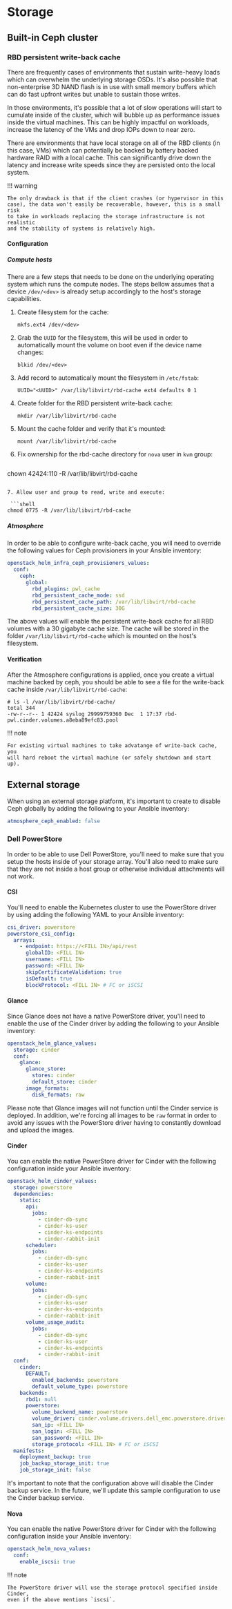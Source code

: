 # Storage

## Built-in Ceph cluster

### RBD persistent write-back cache

There are frequently cases of environments that sustain write-heavy loads which
can overwhelm the underlying storage OSDs. It's also possible that
non-enterprise 3D NAND flash is in use with small memory buffers which can do
fast upfront writes but unable to sustain those writes.

In those environments, it's possible that a lot of slow operations will start to
cumulate inside of the cluster, which will bubble up as performance issues
inside the virtual machines.  This can be highly impactful on workloads,
increase the latency of the VMs and drop IOPs down to near zero.

There are environments that have local storage on all of the RBD clients (in
this case, VMs) which can potentially be backed by battery backed hardware RAID
with a local cache.  This can significantly drive down the latency and increase
write speeds since they are persisted onto the local system.

!!! warning

    The only drawback is that if the client crashes (or hypervisor in this
    case), the data won't easily be recoverable, however, this is a small risk
    to take in workloads replacing the storage infrastructure is not realistic
    and the stability of systems is relatively high.

#### Configuration

##### Compute hosts

There are a few steps that needs to be done on the underlying operating system
which runs the compute nodes. The steps bellow assumes that a device `/dev/<dev>`
is already setup accordingly to the host's storage capabilities.

1. Create filesystem for the cache:

   ```shell
   mkfs.ext4 /dev/<dev>
   ```

2. Grab the `UUID` for the filesystem, this will be used in order to automatically
   mount the volume on boot even if the device name changes:

   ```shell
   blkid /dev/<dev>
   ```

3. Add record to automatically mount the filesystem in `/etc/fstab`:

   ```shell
   UUID="<UUID>" /var/lib/libvirt/rbd-cache ext4 defaults 0 1
   ```

4. Create folder for the RBD persistent write-back cache:

   ```shell
   mkdir /var/lib/libvirt/rbd-cache
   ```

5. Mount the cache folder and verify that it's mounted:

   ```shell
   mount /var/lib/libvirt/rbd-cache
   ```

6. Fix ownership for the rbd-cache directory for `nova` user in `kvm` group:

   ```shell
  chown 42424:110 -R /var/lib/libvirt/rbd-cache
   ```

7. Allow user and group to read, write and execute:

    ```shell
  chmod 0775 -R /var/lib/libvirt/rbd-cache
   ```
   

##### Atmosphere

In order to be able to configure write-back cache, you will need to override the
following values for Ceph provisioners in your Ansible inventory:

```yaml
openstack_helm_infra_ceph_provisioners_values:
  conf:
    ceph:
      global:
        rbd_plugins: pwl_cache
        rbd_persistent_cache_mode: ssd
        rbd_persistent_cache_path: /var/lib/libvirt/rbd-cache
        rbd_persistent_cache_size: 30G
```

The above values will enable the persistent write-back cache for all RBD volumes
with a 30 gigabyte cache size.  The cache will be stored in the folder
`/var/lib/libvirt/rbd-cache` which is mounted on the host's filesystem.

#### Verification

After the Atmosphere configurations is applied, once you create a virtual
machine backed by ceph, you should be able to see a file for the write-back cache
inside `/var/lib/libvirt/rbd-cache`:

```console
# ls -l /var/lib/libvirt/rbd-cache/
total 344
-rw-r--r-- 1 42424 syslog 29999759360 Dec  1 17:37 rbd-pwl.cinder.volumes.a8eba89efc83.pool
```

!!! note

    For existing virtual machines to take advatange of write-back cache, you
    will hard reboot the virtual machine (or safely shutdown and start up).

## External storage

When using an external storage platform, it's important to create to disable Ceph
globally by adding the following to your Ansible inventory:

```yaml
atmosphere_ceph_enabled: false
```

### Dell PowerStore

In order to be able to use Dell PowerStore, you'll need to make sure that you
setup the hosts inside of your storage array. You'll also need to make sure
that they are not inside a host group or otherwise individual attachments will
not work.

#### CSI

You'll need to enable the Kubernetes cluster to use the PowerStore driver by
using adding the following YAML to your Ansible inventory:

```yaml
csi_driver: powerstore
powerstore_csi_config:
  arrays:
    - endpoint: https://<FILL IN>/api/rest
      globalID: <FILL IN>
      username: <FILL IN>
      password: <FILL IN>
      skipCertificateValidation: true
      isDefault: true
      blockProtocol: <FILL IN> # FC or iSCSI
```

#### Glance

Since Glance does not have a native PowerStore driver, you'll need to enable
the use of the Cinder driver by adding the following to your Ansible inventory:

```yaml
openstack_helm_glance_values:
  storage: cinder
  conf:
    glance:
      glance_store:
        stores: cinder
        default_store: cinder
      image_formats:
        disk_formats: raw
```

Please note that Glance images will not function until the Cinder service is
deployed. In addition, we're forcing all images to be `raw` format in order to
avoid any issues with the PowerStore driver having to constantly download and
upload the images.

#### Cinder

You can enable the native PowerStore driver for Cinder with the following
configuration inside your Ansible inventory:

```yaml
openstack_helm_cinder_values:
  storage: powerstore
  dependencies:
    static:
      api:
        jobs:
          - cinder-db-sync
          - cinder-ks-user
          - cinder-ks-endpoints
          - cinder-rabbit-init
      scheduler:
        jobs:
          - cinder-db-sync
          - cinder-ks-user
          - cinder-ks-endpoints
          - cinder-rabbit-init
      volume:
        jobs:
          - cinder-db-sync
          - cinder-ks-user
          - cinder-ks-endpoints
          - cinder-rabbit-init
      volume_usage_audit:
        jobs:
          - cinder-db-sync
          - cinder-ks-user
          - cinder-ks-endpoints
          - cinder-rabbit-init
  conf:
    cinder:
      DEFAULT:
        enabled_backends: powerstore
        default_volume_type: powerstore
    backends:
      rbd1: null
      powerstore:
        volume_backend_name: powerstore
        volume_driver: cinder.volume.drivers.dell_emc.powerstore.driver.PowerStoreDriver
        san_ip: <FILL IN>
        san_login: <FILL IN>
        san_password: <FILL IN>
        storage_protocol: <FILL IN> # FC or iSCSI
  manifests:
    deployment_backup: true
    job_backup_storage_init: true
    job_storage_init: false
```

It's important to note that the configuration above will disable the Cinder
backup service. In the future, we'll update this sample configuration to use
the Cinder backup service.

#### Nova

You can enable the native PowerStore driver for Cinder with the following
configuration inside your Ansible inventory:

```yaml
openstack_helm_nova_values:
  conf:
    enable_iscsi: true
```

!!! note

    The PowerStore driver will use the storage protocol specified inside Cinder,
    even if the above mentions `iscsi`.
